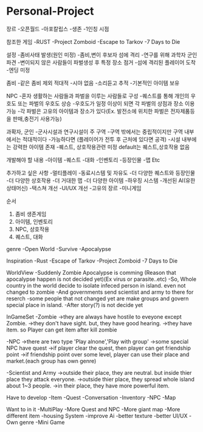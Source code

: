 # Personal-Project

장르
-오픈월드
-아포칼립스
-생존
-1인칭 시점

참조한 게임
-RUST
-Project Zomboid
-Escape to Tarkov
-7 Days to Die

설정
-좀비사태 발생(원인 미정)
-좀비,변이 후보자 섬에 격리
-연구를 위해 과학자 군인 파견
-변이되지 않은 사람들이 파벌생성 후 특정 장소 점거
-섬에 격리된 플레이어 도착
-엔딩 미정

좀비
-같은 좀비 제외 적대적
-시야 없음
-소리듣고 추적
-기본적인 아이템 보유

NPC
-혼자 생활하는 사람들과 파벌을 이루는 사람들로 구성
-퀘스트를 통해 개인의 우호도 또는 파벌의 우호도 상승
-우호도가 일정 이상이 되면 각 파벌의 상점과 장소 이용 가능
-각 파벌은 고유의 아이템과 장소가 있다(Ex. 발전소에 위치한 파벌은 전자제품등을 판매,충전기 사용가능)

과확자, 군인
-군사시설과 연구시설이 주 구역
-구역 밖에서는 중립적이지만 구역 내부에서는 적대적이다
-가능하다면 (플레이어가 전투 후 근처에 있다면 공격)
-시설 내부에는 강력한 아이템 존재
-퀘스트, 상호작용관련 미정 default는 퀘스트,상호작용 없음

개발해야 할 내용
-아이템
-퀘스트
-대화
-인벤토리
-등장인물
-맵
Etc

추가하고 싶은 사항
-멀티플레이
-동료시스템 및 자유도
-더 다양한 퀘스트와 등장인물
-더 다양한 상호작용
-더 거대한 맵
-더 다양한 아이템
-하우징 시스템
-개선된 AI(유한상태머신)
-택스쳐 개선
-UI/UX 개선
-고유의 장르
-미니게임

순서
1. 좀비 생존게임
2. 아이템, 인벤토리
3. NPC, 상호작용
4. 퀘스트, 대화

genre
-Open World
-Survive
-Apocalypse

Inspiration
-Rust
-Escape of Tarkov
-Project Zomboid
-7 Days to Die

WorldView
-Suddenly Zombie Apocalypse is comming (Reason that apocalypse happen is not decided yet)(Ex virus or parasite..etc)
-So, Whole country in the world decide to isolate infeced person in island. even not changed to zombie
-And governments send scientist and army to there for reserch
-some people that not changed yet are make groups and govern special place in island.
-After story(?) is not decide yet

InGameSet
-Zombie
->they are always have hostile to eveyone except Zombie.
->they don't have sight. but, they have good hearing.
->they have item. so Player can get item after kill zombie

-NPC
->there are two type 'Play alnone','Play with group'
->some special NPC have quest
->if player clear the quest, then player can get friendship point
->if friendship point over some level, player can use their place and market.(each group has own genre)

-Scientist and Army
->outside their place, they are neutral. but inside thier place they attack everyone.
->outside thier place, they spread whole island about 1~3 people.
->in their place, they have more powerful item.

Have to develop
-Item
-Quest
-Conversation
-Inventory
-NPC
-Map

Want to in it
-MultiPlay
-More Quest and NPC
-More giant map
-More different item
-housing System
-improve Ai
-better texture
-better UI/UX
-Own genre
-Mini Game

